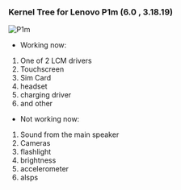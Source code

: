 
###                                          Kernel Tree for Lenovo P1m (6.0 , 3.18.19)

![P1m](http://www.smartgizmo.net/wp-content/uploads/2015/10/Lenovo-VIBE-P1m-1.jpg)

* Working now:
1) One of 2 LCM drivers
2) Touchscreen
3) Sim Card
4) headset
5) charging driver
6) and other
* Not working now:
1) Sound from the main speaker
2) Cameras
3) flashlight
4) brightness
5) accelerometer
6) alsps
